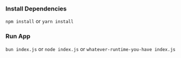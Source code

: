 ### Install Dependencies
`npm install` or `yarn install`
### Run App
`bun index.js` or `node index.js` or `whatever-runtime-you-have index.js`